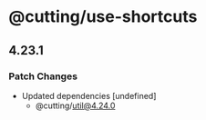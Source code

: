 # @cutting/use-shortcuts

## 4.23.1
### Patch Changes

- Updated dependencies [undefined]
  - @cutting/util@4.24.0
